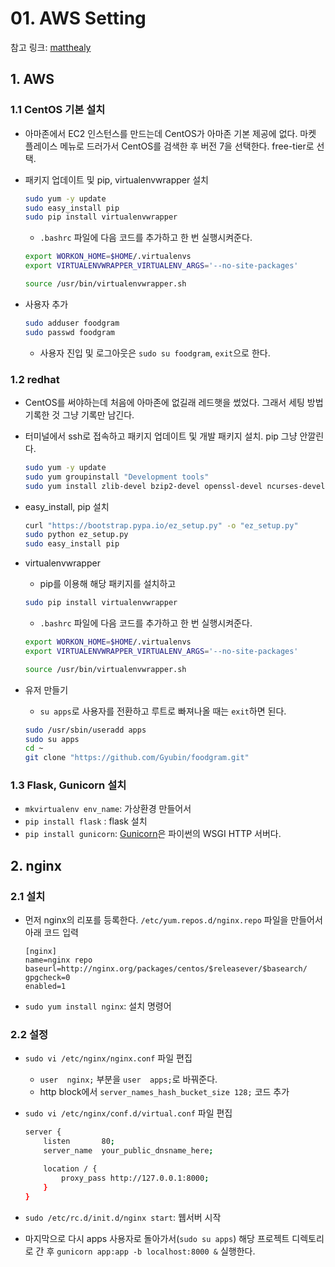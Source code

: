 # 01. AWS Setting

참고 링크: [matthealy](https://www.matthealy.com.au/blog/post/deploying-flask-to-amazon-web-services-ec2/)

## 1. AWS

### 1.1 CentOS 기본 설치

- 아마존에서 EC2 인스턴스를 만드는데 CentOS가 아마존 기본 제공에 없다. 마켓 플레이스 메뉴로 드러가서 CentOS를 검색한 후 버전 7을 선택한다. free-tier로 선택.
- 패키지 업데이트 및 pip, virtualenvwrapper 설치

    ```sh
    sudo yum -y update
    sudo easy_install pip
    sudo pip install virtualenvwrapper
    ```

    + `.bashrc` 파일에 다음 코드를 추가하고 한 번 실행시켜준다.

    ```sh
    export WORKON_HOME=$HOME/.virtualenvs
    export VIRTUALENVWRAPPER_VIRTUALENV_ARGS='--no-site-packages'

    source /usr/bin/virtualenvwrapper.sh
    ```

- 사용자 추가

    ```sh
    sudo adduser foodgram
    sudo passwd foodgram
    ```

    + 사용자 진입 및 로그아웃은 `sudo su foodgram`, `exit`으로 한다.

### 1.2 redhat

- CentOS를 써야하는데 처음에 아마존에 없길래 레드햇을 썼었다. 그래서 세팅 방법 기록한 것 그냥 기록만 남긴다.
- 터미널에서 ssh로 접속하고 패키지 업데이트 및 개발 패키지 설치. pip 그냥 안깔린다.

    ```sh
    sudo yum -y update
    sudo yum groupinstall "Development tools"
    sudo yum install zlib-devel bzip2-devel openssl-devel ncurses-devel sqlite-devel readline-devel tk-devel gdbm-devel db4-devel libpcap-devel xz-devel
    ```

- easy_install, pip 설치

    ```sh
    curl "https://bootstrap.pypa.io/ez_setup.py" -o "ez_setup.py"
    sudo python ez_setup.py
    sudo easy_install pip
    ```

- virtualenvwrapper
    + pip를 이용해 해당 패키지를 설치하고

    ```sh
    sudo pip install virtualenvwrapper
    ```

    + `.bashrc` 파일에 다음 코드를 추가하고 한 번 실행시켜준다.

    ```sh
    export WORKON_HOME=$HOME/.virtualenvs
    export VIRTUALENVWRAPPER_VIRTUALENV_ARGS='--no-site-packages'

    source /usr/bin/virtualenvwrapper.sh
    ```

- 유저 만들기
    + `su apps`로 사용자를 전환하고 루트로 빠져나올 때는 `exit`하면 된다.

    ```sh
    sudo /usr/sbin/useradd apps
    sudo su apps
    cd ~
    git clone "https://github.com/Gyubin/foodgram.git"
    ```


### 1.3 Flask, Gunicorn 설치

- `mkvirtualenv env_name`: 가상환경 만들어서
- `pip install flask` : flask 설치
- `pip install gunicorn`: [Gunicorn](http://gunicorn.org/)은 파이썬의 WSGI HTTP 서버다.

## 2. nginx

### 2.1 설치

- 먼저 nginx의 리포를 등록한다. `/etc/yum.repos.d/nginx.repo` 파일을 만들어서 아래 코드 입력

    ```
    [nginx]
    name=nginx repo
    baseurl=http://nginx.org/packages/centos/$releasever/$basearch/
    gpgcheck=0
    enabled=1
    ```

- `sudo yum install nginx`: 설치 명령어

### 2.2 설정

- `sudo vi /etc/nginx/nginx.conf` 파일 편집
    + `user  nginx;` 부분을 `user  apps;`로 바꿔준다.
    + http block에서 `server_names_hash_bucket_size 128;` 코드 추가
- `sudo vi /etc/nginx/conf.d/virtual.conf` 파일 편집

    ```sh
    server {
        listen       80;
        server_name  your_public_dnsname_here;

        location / {
            proxy_pass http://127.0.0.1:8000;
        }
    }
    ```

- `sudo /etc/rc.d/init.d/nginx start`: 웹서버 시작
- 마지막으로 다시 apps 사용자로 돌아가서(`sudo su apps`) 해당 프로젝트 디렉토리로 간 후 `gunicorn app:app -b localhost:8000 &` 실행한다.
